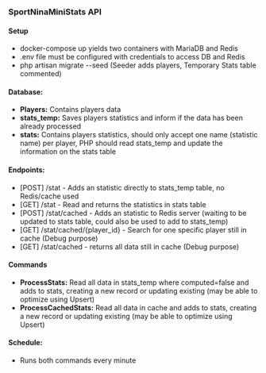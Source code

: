 ### SportNinaMiniStats API
#### Setup
 * docker-compose up yields two containers with MariaDB and Redis
 * .env file must be configured with credentials to access DB and Redis
 * php artisan migrate --seed (Seeder adds players, Temporary Stats table commented)

#### Database:
 * **Players:** Contains players data
 * **stats_temp:** Saves players statistics and inform if the data has been already processed
 * **stats:** Contains players statistics, should only accept one name (statistic name) per player, PHP should read stats_temp and update the information on the stats table

#### Endpoints:
 * [POST] /stat - Adds an statistic directly to stats_temp table, no Redis/cache used
 * [GET] /stat - Read and returns the statistics in stats table
 * [POST] /stat/cached - Adds an statistic to Redis server (waiting to be updated to stats table, could also be used to add to stats_temp)
 * [GET] /stat/cached/{player_id} - Search for one specific player still in cache (Debug purpose)
 * [GET] /stat/cached - returns all data still in cache (Debug purpose)

#### Commands
 * **ProcessStats:** Read all data in stats_temp where computed=false and adds to stats, creating a new record or updating existing (may be able to optimize using Upsert)
 * **ProcessCachedStats:** Read all data in cache and adds to stats, creating a new record or updating existing (may be able to optimize using Upsert)

#### Schedule:
 * Runs both commands every minute
